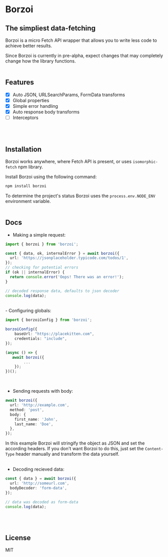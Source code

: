 # Borzoi

## The simpliest data-fetching

Borzoi is a micro Fetch API wrapper that allows you to write less code to achieve better results.

Since Borzoi is currently in pre-alpha, expect changes that may completely change how the library functions.
<br>
<br>

## Features

- [x] Auto JSON, URLSearchParams, FormData transforms
- [x] Global properties
- [x] Simple error handling
- [x] Auto response body transforms
- [ ] Interceptors

<br>
<br>

## Installation

Borzoi works anywhere, where Fetch API is present, or uses `isomorphic-fetch` npm library.

Install Borzoi using the following command:

```sh
npm install borzoi
```

To determine the project's status Borzoi uses the `process.env.NODE_ENV` environment variable.
<br>
<br>

## Docs

- Making a simple request:

```ts
import { borzoi } from 'borzoi';

const { data, ok, internalError } = await borzoi({
  url: 'https://jsonplaceholder.typicode.com/todos/1',
});
// checking for potential errors
if (ok || internalError) {
  return console.error('Oops! There was an error!');
}

// decoded response data, defaults to json decoder
console.log(data);
```

<br>
- Configuring globals:

```ts
import { borzoiConfig } from 'borzoi';

borzoiConfig({
    baseUrl: "https://placekitten.com",
    credentials: "include",
});

(async () => {
   await borzoi({
        ...
    });
})();
```

<br>

- Sending requests with body:

```ts
await borzoi({
  url: 'http://example.com',
  method: 'post',
  body: {
    first_name: 'John',
    last_name: 'Doe',
  },
});
```

In this example Borzoi will stringify the object as JSON and set the according headers. If you don't want Borzoi to do this, just set the `Content-Type` header manually and transform the data yourself.  
<br>

- Decoding recieved data:

```ts
const { data } = await borzoi({
  url: 'http://someurl.com',
  bodyDecoder: 'form-data',
});

// data was decoded as form-data
console.log(data);
```

<br><br>

## License

MIT
